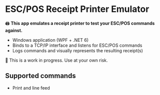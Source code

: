 ﻿# ESC/POS Receipt Printer Emulator

🖨️ **This app emulates a receipt printer to test your ESC/POS commands against.**

- Windows application (WPF + .NET 6)
- Binds to a TCP/IP interface and listens for ESC/POS commands
- Logs commands and visually represents the resulting receipt(s)

👷 This is a work in progress. Use at your own risk. 

## Supported commands

- Print and line feed